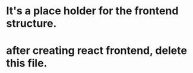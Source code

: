 # It's a place holder for the frontend structure. 
# after creating react frontend, delete this file.
